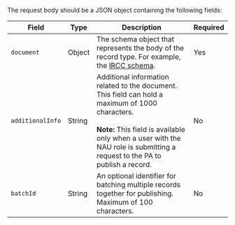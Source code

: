 The request body should be a JSON object containing the following fields:

| Field           | Type          | Description   | Required |
| --------------- | ------------- | ------------- | -------- |
| `document`      | Object        | The schema object that represents the body of the record type. For example, the [IRCC schema](/abs/ircc/schema). | Yes      |
| `additionalInfo`| String        | Additional information related to the document. This field can hold a maximum of 1000 characters. <br><br>**Note:** This field is available only when a user with the NAU role is submitting a request to the PA to publish a record.    | No       |
| `batchId`       | String        | An optional identifier for batching multiple records together for publishing. Maximum of 100 characters. | No       |